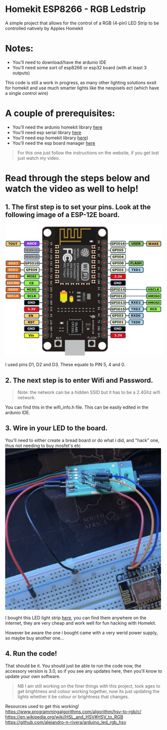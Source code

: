 # Homekit ESP8266 - RGB Ledstrip 
A simple project that allows for the control of a RGB (4-pin) LED Strip to be controlled natively by Apples Homekit

# Notes:
- You'll need to download/have the ardunio IDE
- You'll need some sort of esp8266 or esp32 board (with at least 3 outputs)

This code is still a work in progress, as many other lighting solutions exsit for homekit and use much smarter lights like the neopixels ect (which have a single control wire)


# A couple of prerequisites:
- You'll need the ardunio homekit library [here](https://github.com/Mixiaoxiao/Arduino-HomeKit-ESP8266/)
- You'll need esp serial library [here](https://github.com/plerup/espsoftwareserial/)
- You'll need esp homekit library [here](https://github.com/maximkulkin/esp-homekit))
- You'll need the esp board manager [here](https://arduino-esp8266.readthedocs.io/en/latest/installing.html/)
> For this one just follow the instructions on the website, if you get lost just watch my video.




# Read through the steps below and watch the video as well to help!
## 1. The first step is to set your pins. Look at the following image of a ESP-12E board.

![This is an image](https://github.com/Frostist/RGB-LED-Strip-ESP8266-Homekit/blob/main/images/esp-12e.jpg)

I used pins D1, D2 and D3.
These equate to PIN 5, 4 and 0.




## 2. The next step is to enter Wifi and Password. 
> Note: the network can be a hidden SSID but it has to be a 2.4Ghz wifi network.

You can find this in the wifi_info.h file. 
This can be easily edited in the ardunio IDE.





## 3. Wire in your LED to the board.

You'll need to either create a bread board or do what i did, and "hack" one, thus not needing to buy mosfet's etc
![This is an image](https://github.com/Frostist/RGB-LED-Strip-ESP8266-Homekit/blob/main/images/Esp_board.jpg)

I bought this LED light strip [here](https://www.takealot.com/multipurpose-5m-smd-5050-60led-rgb-strip-light/PLID70902466/), you can find them anywhere on the internet, they are very cheap and work well for fun hacking with Homekit.

However be aware the one i bought came with a very werid power supply, so maybe buy another one...





## 4. Run the code!
That should be it. You should just be able to run the code now, the accessory version is 3.0, so if you see any updates here, then you'll know to update your own software.

>NB I am still working on the finer things with this project, took ages to get brightness and colour working together, now its just updating the lights whether it be colour or brightness that changes.




Resources used to get this working!
https://www.programmingalgorithms.com/algorithm/hsv-to-rgb/c/
https://en.wikipedia.org/wiki/HSL_and_HSV#HSV_to_RGB
https://github.com/alejandro-n-rivera/arduino_led_rgb_hsv
